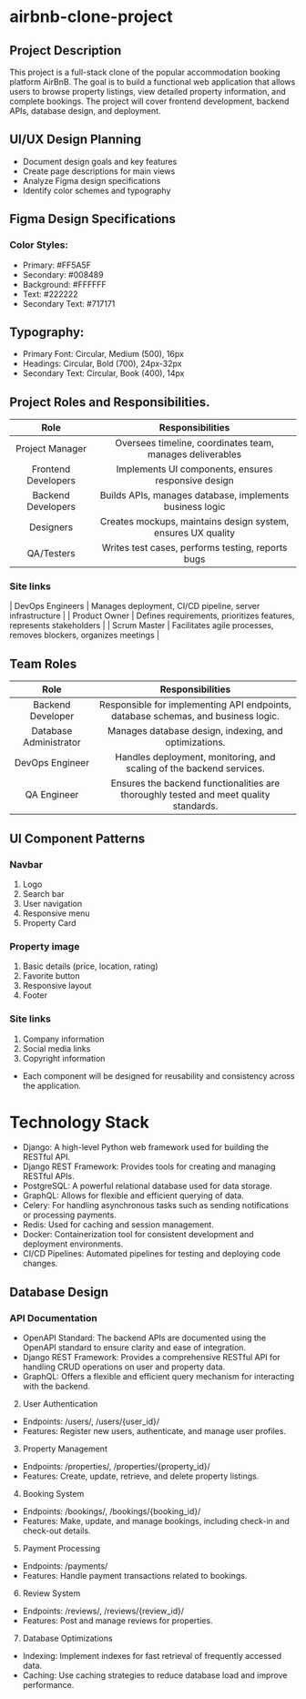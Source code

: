 # airbnb-clone-project
## Project Description
This project is a full-stack clone of the popular accommodation booking platform AirBnB. The goal is to build a functional web application that allows users to browse property listings, view detailed property information, and complete bookings. The project will cover frontend development, backend APIs, database design, and deployment.

## UI/UX Design Planning
- Document design goals and key features
- Create page descriptions for main views
- Analyze Figma design specifications
- Identify color schemes and typography

## Figma Design Specifications
### Color Styles:
- Primary: #FF5A5F
- Secondary: #008489
- Background: #FFFFFF
- Text: #222222
- Secondary Text: #717171

## Typography:
- Primary Font: Circular, Medium (500), 16px
- Headings: Circular, Bold (700), 24px-32px
- Secondary Text: Circular, Book (400), 14px

## Project Roles and Responsibilities.
| Role | Responsibilities |
|:---: | :---: |
| Project Manager | Oversees timeline, coordinates team, manages deliverables |
| Frontend Developers |	Implements UI components, ensures responsive design |
| Backend Developers |	Builds APIs, manages database, implements business logic |
| Designers |	Creates mockups, maintains design system, ensures UX quality |
| QA/Testers |	Writes test cases, performs testing, reports bugs |
### Site links
| DevOps Engineers |	Manages deployment, CI/CD pipeline, server infrastructure |
| Product Owner |	Defines requirements, prioritizes features, represents stakeholders |
| Scrum Master |	Facilitates agile processes, removes blockers, organizes meetings |

## Team Roles

| Role | Responsibilities |
|:---: | :---: |
| Backend Developer | Responsible for implementing API endpoints, database schemas, and business logic. |
| Database Administrator | Manages database design, indexing, and optimizations. |
| DevOps Engineer | Handles deployment, monitoring, and scaling of the backend services. |
| QA Engineer | Ensures the backend functionalities are thoroughly tested and meet quality standards. |

## UI Component Patterns
### Navbar

1. Logo
2. Search bar
3. User navigation
4. Responsive menu
5. Property Card

### Property image
1. Basic details (price, location, rating)
2. Favorite button
3. Responsive layout
4. Footer

### Site links
1. Company information
2. Social media links
3. Copyright information
   
- Each component will be designed for reusability and consistency across the application.

# Technology Stack
- Django: A high-level Python web framework used for building the RESTful API.
- Django REST Framework: Provides tools for creating and managing RESTful APIs.
- PostgreSQL: A powerful relational database used for data storage.
- GraphQL: Allows for flexible and efficient querying of data.
- Celery: For handling asynchronous tasks such as sending notifications or processing payments.
- Redis: Used for caching and session management.
- Docker: Containerization tool for consistent development and deployment environments.
- CI/CD Pipelines: Automated pipelines for testing and deploying code changes.

## Database Design 
### API Documentation
- OpenAPI Standard: The backend APIs are documented using the OpenAPI standard to ensure clarity and ease of integration.
- Django REST Framework: Provides a comprehensive RESTful API for handling CRUD operations on user and property data.
- GraphQL: Offers a flexible and efficient query mechanism for interacting with the backend.
2. User Authentication
- Endpoints: /users/, /users/{user_id}/
- Features: Register new users, authenticate, and manage user profiles.
3. Property Management
- Endpoints: /properties/, /properties/{property_id}/
- Features: Create, update, retrieve, and delete property listings.
4. Booking System
- Endpoints: /bookings/, /bookings/{booking_id}/
- Features: Make, update, and manage bookings, including check-in and check-out details.
5. Payment Processing
- Endpoints: /payments/
- Features: Handle payment transactions related to bookings.
6. Review System
- Endpoints: /reviews/, /reviews/{review_id}/
- Features: Post and manage reviews for properties.
7. Database Optimizations
- Indexing: Implement indexes for fast retrieval of frequently accessed data.
- Caching: Use caching strategies to reduce database load and improve performance.
